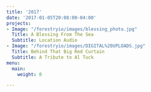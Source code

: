 ```yaml
---
title: '2017'
date: '2017-01-05T20:08:00-04:00'
projects:
- Image: "/forestryio/images/blessing_photo.jpg"
  Title: A Blessing From The Sea
  Subtitle: Location Audio
- Image: "/forestryio/images/DIGITAL%20UPLOADS.jpg"
  Title: Behind That Big Red Curtain
  Subtitle: A Tribute to Al Tuck
menu:
  main:
    weight: 0

---
```

